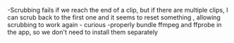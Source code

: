 -Scrubbing fails if we reach the end of a clip, but if there are multiple clips, I can scrub back to the first one and it seems to reset something , allowing scrubbing to work again - curious
-properly bundle ffmpeg and ffprobe in the app, so we don't need to install them separately